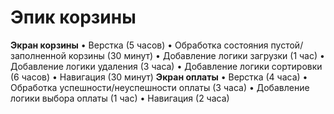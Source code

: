 #  Эпик корзины

**Экран корзины**
•    Верстка (5 часов)
•    Обработка состояния пустой/заполненной корзины (30 минут)
•    Добавление логики загрузки (1 час)
•    Добавление логики удаления (3 часа)
•    Добавление логики сортировки (6 часов)
•    Навигация (30 минут)
**Экран оплаты**
•    Верстка (4 часа)
•    Обработка успешности/неуспешности оплаты (3 часа)
•    Добавление логики выбора оплаты (1 час)
•    Навигация (2 часа)

